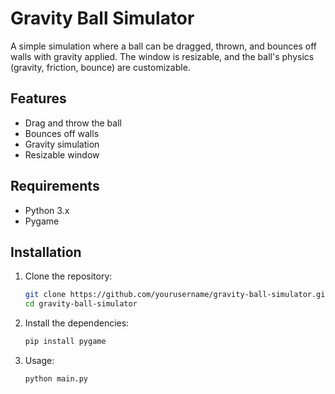 # Gravity Ball Simulator

A simple simulation where a ball can be dragged, thrown, and bounces off walls with gravity applied. The window is resizable, and the ball's physics (gravity, friction, bounce) are customizable.

## Features

- Drag and throw the ball
- Bounces off walls
- Gravity simulation
- Resizable window

## Requirements

- Python 3.x
- Pygame

## Installation

1. Clone the repository:
   ```bash
   git clone https://github.com/yourusername/gravity-ball-simulator.git
   cd gravity-ball-simulator
2. Install the dependencies:
   ```bash
   pip install pygame
3. Usage:
   ```bash
   python main.py
